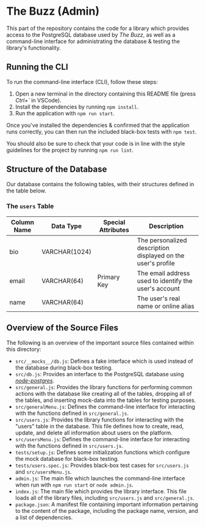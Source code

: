 # The Buzz (Admin)

This part of the repository contains the code for a library
which provides access to the PostgreSQL database used by *The Buzz*,
as well as a command-line interface for administrating the database
& testing the library's functionality.

## Running the CLI

To run the command-line interface (CLI), follow these steps:

1. Open a new terminal in the directory containing this README file
(press *Ctrl+\`* in VSCode).
2. Install the dependencies by running `npm install`.
3. Run the application with `npm run start`.

Once you've installed the dependencies
& confirmed that the application runs correctly,
you can then run the included black-box tests with `npm test`.

You should also be sure to check that your code is in line
with the style guidelines for the project by running `npm run lint`.

## Structure of the Database

Our database contains the following tables,
with their structures defined in the table below.

### The `users` Table

| **Column Name** | **Data Type** | **Special Attributes** | **Description** |
|---|---|---|---|
| bio | VARCHAR(1024) | | The personalized description displayed on the user's profile |
| email | VARCHAR(64) | Primary Key | The email address used to identify the user's account |
| name | VARCHAR(64) | | The user's real name or online alias |

## Overview of the Source Files

The following is an overview of the important source files contained
within this directory:

- `src/__mocks__/db.js`: Defines a fake interface
which is used instead of the database during black-box testing.
- `src/db.js`: Provides an interface to the PostgreSQL
database using [*node-postgres*](https://node-postgres.com).
- `src/general.js`: Provides the library functions for performing
common actions with the database like creating all of the tables,
dropping all of the tables, and inserting mock-data into the tables
for testing purposes.
- `src/generalMenu.js`: Defines the command-line interface
for interacting with the functions defined in `src/general.js`.
- `src/users.js`: Provides the library functions for interacting
with the "users" table in the database.
This file defines how to create, read, update, and delete
all information about users on the platform.
- `src/usersMenu.js`: Defines the command-line interface
for interacting with the functions defined in `src/users.js`.
- `tests/setup.js`: Defines some initialization functions
which configure the mock database for black-box testing.
- `tests/users.spec.js`: Provides black-box test cases
for `src/users.js` and `src/usersMenu.js`.
- `admin.js`: The main file which launches the command-line
interface when run with `npm run start` or `node admin.js`.
- `index.js`: The main file which provides the library interface.
This file loads all of the library files, including `src/users.js`
and `src/general.js`.
- `package.json`: A manifest file containing important information
pertaining to the content of the package, including the package
name, version, and a list of dependencies.
